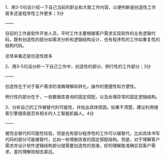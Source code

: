 1、用3-5句话介绍一下自己当前的职业和大致工作内容，以便判断是创造性工作居多还是程序性工作更多；3分

——

目前的工作是软件开发人员，平时工作主要根据客户需求实现软件的业务逻辑代码。既有创造性的部分如需求分析和逻辑结构设计，也有程序性的工作如重复性的结构代码。

总体来看还是创造性居多



2、用3-5句话分析一下自己工作中，创造性的部分，例行性的工作部分；3分

——

创造性在于对于客户需求的准确理解和转化，操作的便捷性和方便性。

例行性的部分在于，一些数据库查询的固定搭配，以及处理异常的固定逻辑结构。



3、分析自己的工作被替代的可能性，并给出具体原因。如果不清楚，建议利用搜索引擎搜索是否有相关的人工智能机器人。4分

——

被完全替代的可能性较低，但是也有部分程序性的工作可以被替代，比如具体书写代码的部分可能被替代，比如一些增删改查的固定搭配结构。但是，对于理解客户需求并设计软件逻辑结构部分就需要创造性的思维，好的理解能准确实现客户需求，差的理解则相去甚远。

